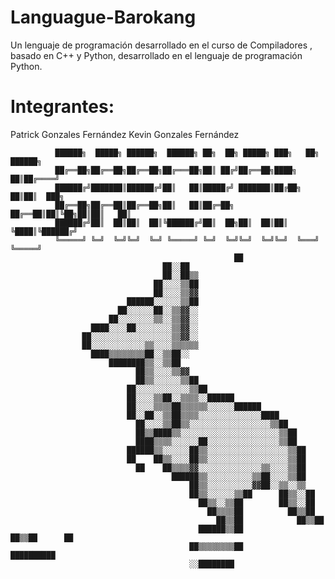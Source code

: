 # Languague-Barokang
Un lenguaje de programación desarrollado en el curso de Compiladores , basado en C++ y Python, desarrollado en el lenguaje de programación Python.

# Integrantes:
Patrick Gonzales Fernández
Kevin Gonzales Fernández

              ██████╗  █████╗ ██████╗  ██████╗ ██╗  ██╗ █████╗ ███╗   ██╗ ██████╗ 
              ██╔══██╗██╔══██╗██╔══██╗██╔═══██╗██║ ██╔╝██╔══██╗████╗  ██║██╔════╝ 
              ██████╔╝███████║██████╔╝██║   ██║█████╔╝ ███████║██╔██╗ ██║██║  ███╗
              ██╔══██╗██╔══██║██╔══██╗██║   ██║██╔═██╗ ██╔══██║██║╚██╗██║██║   ██║
              ██████╔╝██║  ██║██║  ██║╚██████╔╝██║  ██╗██║  ██║██║ ╚████║╚██████╔╝
              ╚═════╝ ╚═╝  ╚═╝╚═╝  ╚═╝ ╚═════╝ ╚═╝  ╚═╝╚═╝  ╚═╝╚═╝  ╚═══╝ ╚═════╝ 
                                                      ██                                          
                                      ██░░██                                        
                                      ██░░██▒▒                                      
                                    ██░░░░▒▒██                                      
                                    ██░░░░▒▒▓▓                                      
                              ██████░░░░░░▒▒██                                      
                            ██░░░░░░██░░▒▒▓▓░░                                      
                          ██░░░░░░░░▒▒░░▒▒▓▓░░                                      
                      ████░░░░██░░░░░░░░▒▒▓▓░░                                      
                    ██░░░░░░░░░░░░░░░░░░▒▒▓▓░░                                      
                    ██░░░░░░░░░░░░▒▒░░░░▒▒▒▒▒▒                                      
                      ████▒▒▒▒▒▒▒▒██░░▒▒██░░                                        
                          ████████▒▒░░▒▒██                                          
                                ██▒▒░░░░▒▒▓▓                                        
                                ██▒▒░░░░░░▒▒██                                      
                              ██░░░░░░░░░░░░▒▒██                                    
                              ██░░░░▒▒██░░▒▒▒▒░░██████                              
                              ██░░░░▒▒▒▒██▒▒▒▒▒▒░░░░░░██████                        
                              ██░░██░░▒▒██▒▒▒▒░░░░░░░░░░░░░░████                    
                                ██░░░░▒▒██▒▒░░░░░░░░░░░░░░░░░░▒▒██                  
                                ██▒▒████▒▒░░░░░░░░░░░░░░░░░░░░░░▒▒██                
                                ████▒▒▒▒░░░░░░██░░░░░░░░░░░░░░░░▒▒██                
                              ██████▒▒░░░░░░██▒▒░░░░░░░░░░░░░░░░░░▒▒██              
                              ██    ██▒▒░░░░██▒▒░░░░░░░░░░░░░░░░░░▒▒██              
                                ██    ██▒▒▒▒▓▓░░░░░░░░░░░░░░▒▒░░░░▒▒██              
                                        ██████▒▒░░░░░░░░░░▒▒██░░░░▒▒██              
                                            ██▒▒░░░░░░░░░░▓▓██░░▒▒░░▒▒              
                                            ██▒▒░░░░░░▒▒██      ██▒▒░░██            
                                              ██▒▒░░▒▒██        ██▒▒░░██            
                                                ██▒▒▒▒██          ██▒▒██          
                                                  ██▒▒██            ██▒▒██          
                                              ██████▒▒██              ██▒▒██      ██
                                            ██▒▒▒▒▒▒▒▒██                ██████████  
                                            ░░████████                              
